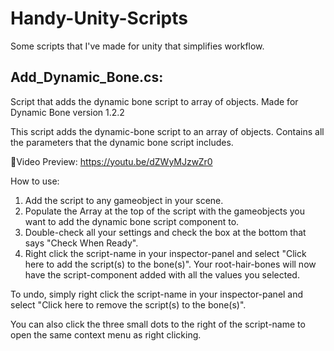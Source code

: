 # Handy-Unity-Scripts
Some scripts that I've made for unity that simplifies workflow.

## Add_Dynamic_Bone.cs:
Script that adds the dynamic bone script to array of objects.
Made for Dynamic Bone version 1.2.2

This script adds the dynamic-bone script to an array of objects. Contains all the parameters that the dynamic bone script includes.

🎥Video Preview: https://youtu.be/dZWyMJzwZr0

How to use: 
1. Add the script to any gameobject in your scene.
2. Populate the Array at the top of the script with the gameobjects you want to add the dynamic bone script component to.
3. Double-check all your settings and check the box at the bottom that says "Check When Ready".
4. Right click the script-name in your inspector-panel and select "Click here to add the script(s) to the bone(s)".
Your root-hair-bones will now have the script-component added with all the values you selected.

To undo, simply right click the script-name in your inspector-panel and select "Click here to remove the script(s) to the bone(s)".

You can also click the three small dots to the right of the script-name to open the same context menu as right clicking.
